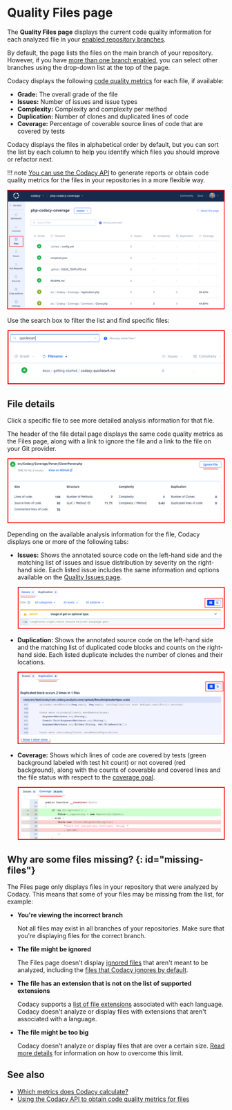 # Quality Files page

The **Quality Files page** displays the current code quality information for each analyzed file in your [enabled repository branches](../repositories-configure/managing-branches.md).

By default, the page lists the files on the main branch of your repository. However, if you have [more than one branch enabled](../repositories-configure/managing-branches.md), you can select other branches using the drop-down list at the top of the page.

Codacy displays the following [code quality metrics](../faq/code-analysis/which-metrics-does-codacy-calculate.md) for each file, if available:

-   **Grade:** The overall grade of the file
-   **Issues:** Number of issues and issue types
-   **Complexity:** Complexity and complexity per method
-   **Duplication:** Number of clones and duplicated lines of code
-   **Coverage:** Percentage of coverable source lines of code that are covered by tests

Codacy displays the files in alphabetical order by default, but you can sort the list by each column to help you identify which files you should improve or refactor next.

!!! note
    [You can use the Codacy API](../codacy-api/examples/obtaining-code-quality-metrics-for-files.md) to generate reports or obtain code quality metrics for the files in your repositories in a more flexible way.

![Files list](images/files.png)<!-- TODO TAROT-2708: update image -->

Use the search box to filter the list and find specific files:

![Finding specific files](images/files-search.png)<!-- TODO TAROT-2708: update image -->

## File details

Click a specific file to see more detailed analysis information for that file.

The header of the file detail page displays the same code quality metrics as the Files page, along with a link to ignore the file and a link to the file on your Git provider.

![File detail](images/files-details.png)<!-- TODO TAROT-2708: update image -->

Depending on the available analysis information for the file, Codacy displays one or more of the following tabs:

-   **Issues:** Shows the annotated source code on the left-hand side and the matching list of issues and issue distribution by severity on the right-hand side. Each listed issue includes the same information and options available on the [Quality Issues page](issues.md).

    ![Issues for a file](images/files-issues.png)<!-- TODO TAROT-2708: update image -->

-   **Duplication:** Shows the annotated source code on the left-hand side and the matching list of duplicated code blocks and counts on the right-hand side. Each listed duplicate includes the number of clones and their locations.

    ![Duplicated blocks for a file](images/files-duplication.png)<!-- TODO TAROT-2708: update image -->

-   **Coverage:** Shows which lines of code are covered by tests (green background labeled with test hit count) or not covered (red background), along with the counts of coverable and covered lines and the file status with respect to the [coverage goal](../repositories-configure/adjusting-quality-goals.md).

    ![Coverage information for a file](images/files-coverage.png)<!-- TODO TAROT-2708: update image -->

## Why are some files missing? {: id="missing-files"}

The Files page only displays files in your repository that were analyzed by Codacy. This means that some of your files may be missing from the list, for example:

-   **You're viewing the incorrect branch**

    Not all files may exist in all branches of your repositories. Make sure that you're displaying files for the correct branch.

-   **The file might be ignored**

    The Files page doesn't display [ignored files](../repositories-configure/ignoring-files.md) that aren't meant to be analyzed, including the [files that Codacy ignores by default](../repositories-configure/ignoring-files.md#default-ignored-files).

-   **The file has an extension that is not on the list of supported extensions**

    Codacy supports a [list of file extensions](../repositories-configure/languages.md#configuring-file-extensions) associated with each language. Codacy doesn't analyze or display files with extensions that aren't associated with a language.

-   **The file might be too big**

    Codacy doesn't analyze or display files that are over a certain size. [Read more details](../faq/troubleshooting/why-is-my-file-over-150-kb-missing.md) for information on how to overcome this limit.

## See also

-   [Which metrics does Codacy calculate?](../faq/code-analysis/which-metrics-does-codacy-calculate.md)
-   [Using the Codacy API to obtain code quality metrics for files](../codacy-api/examples/obtaining-code-quality-metrics-for-files.md)
